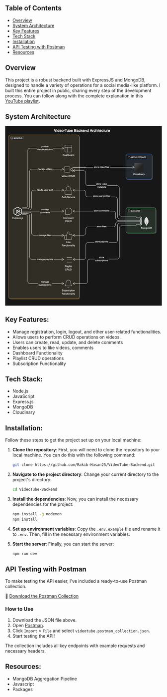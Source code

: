 ## Table of Contents
- [Overview](#overview)
- [System Architecture](#system-architecture)
- [Key Features](#key-features)
- [Tech Stack](#tech-stack)
- [Installation](#installation)
- [API Testing with Postman](#api-testing-with-postman)
- [Resources](#resources)

## Overview
This project is a robust backend built with ExpressJS and MongoDB, designed to handle a variety of operations for a social media-like platform.
I built this entire project in public, sharing every step of the development process.
You can follow along with the complete explanation in this [YouTube playlist](https://www.youtube.com/playlist?list=PLGMuWOX9e5MrXlnQ4tO8t7n3IDTIalRjt).

## System Architecture
![System Architecture](public/temp/diagram-export-4-16-2025-1_01_45-AM.png)

## Key Features:
- Manage registration, login, logout, and other user-related functionalities.
- Allows users to perform CRUD operations on videos.
- Users can create, read, update, and delete comments 
- Enables users to like videos, comments
- Dashboard Functionality
- Playlist CRUD operations
- Subscription Functionality

## Tech Stack:
- Node.js
- JavaScript
- Express.js
- MongoDB
- Cloudinary
  
## Installation:

Follow these steps to get the project set up on your local machine:

1. **Clone the repository**: First, you will need to clone the repository to your local machine. You can do this with the following command:

    ```bash
    git clone https://github.com/Rakib-Hasan25/VideoTube-Backend.git
    ```

2. **Navigate to the project directory**: Change your current directory to the project's directory:

    ```bash
    cd VideoTube-Backend
    ```

3. **Install the dependencies**: Now, you can install the necessary dependencies for the project:

    ```bash
    npm install -g nodemon
    npm install

    ```

4. **Set up environment variables**: Copy the `.env.example` file and rename it to `.env`. Then, fill in the necessary environment variables.

5. **Start the server**: Finally, you can start the server:

    ```bash
    npm run dev
    ```
    
## API Testing with Postman

To make testing the API easier, I've included a ready-to-use Postman collection.

📁 [Download the Postman Collection](./videotube.postman_collection.json)

### How to Use

1. Download the JSON file above.
2. Open [Postman](https://www.postman.com/).
3. Click `Import` > `File` and select `videotube.postman_collection.json`.
4. Start testing the API!

The collection includes all key endpoints with example requests and necessary headers.

## Resources:
- MongoDB Aggregation Pipeline
- Javascript 
- Packages



